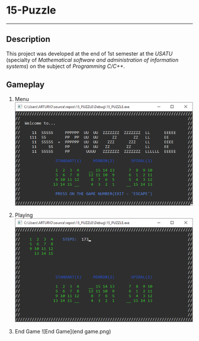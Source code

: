 # 15-Puzzle
___
## Description
This project was developed at the end of 1st semester at the _USATU_ (specialty of _Mathematical software and administration of information systems_) on the subject of _Programming C/C++_.

## Gameplay

1. Menu
![Menu](menu.png)

2. Playing
![Table](table.png)

3. End Game
![End Game](end game.png)
